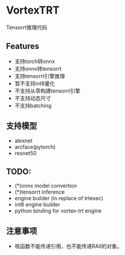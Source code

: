 # VortexTRT
Tensorrt推理代码

## Features
- 支持torch转onnx  
- 支持onnx转tensorrt  
- 支持tensorrt引擎推理  
- 暂不支持int8量化  
- 不支持从零构建tensorrt引擎  
- 不支持动态尺寸  
- 不支持batching  


##  支持模型
- alexnet
- arcface(pytorch)
- resnet50


## TODO:
- (*)onnx model convertion
- (*)tensorrt inference
- engine builder (in replace of trtexec)
- int8 engine builder
- python binding for vortex-trt engine


## 注意事项
- 核函数不能传递引用，也不能传递RAII的对象。
